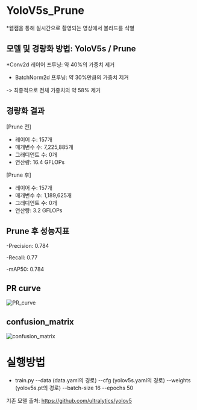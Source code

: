 # YoloV5s_Prune
*웹캠을 통해 실시간으로 촬영되는 영상에서 볼라드를 식별



모델 및 경량화 방법: YoloV5s / Prune
-

*Conv2d 레이어 프루닝: 약 40%의 가중치 제거


* BatchNorm2d 프루닝: 약 30%만큼의 가중치 제거


-> 최종적으로 전체 가중치의 약 58% 제거


경량화 결과
-
[Prune 전]

- 레이어 수: 157개
- 매개변수 수: 7,225,885개
- 그래디언트 수: 0개
- 연산량: 16.4 GFLOPs


[Prune 후]

- 레이어 수: 157개
- 매개변수 수: 1,189,625개
- 그래디언트 수: 0개
- 연산량: 3.2 GFLOPs


Prune 후 성능지표
-
-Precision: 0.784

-Recall: 0.77

-mAP50: 0.784


## PR curve


![PR_curve](https://github.com/nagoriyouki/yolov5_prune_bollard/assets/130470442/e3396c86-dc22-48d9-9cee-351830e24146)



## confusion_matrix

![confusion_matrix](https://github.com/nagoriyouki/yolov5_prune_bollard/assets/130470442/714ec37a-93e0-450c-9e8c-99844b578c54)


# 실행방법
- train.py --data (data.yaml의 경로) --cfg (yolov5s.yaml의 경로) --weights (yolov5s.pt의 경로) --batch-size 16 --epochs 50


기존 모델 출처: https://github.com/ultralytics/yolov5
